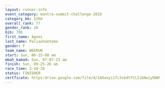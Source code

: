```yaml
---
layout: runner-info 
event_category: mantra-summit-challenge-2019 
category_km: 15km 
overall_rank: 77
gender_rank: 16
bib: 706
first_name: Agnes
last_name: Paliauhoetomo
gender: F
team_name: WEERUN
start: Sun, 06-15-00 am
mbah_kamad: Sun, 07-07-23 am
finish: Sun, 09-25-26 am
race_time: 3-10-26
status: FINISHER
certficate: https:drive.google.com/file/d/1AOaxyi1fc3sbdtfCLIibNwiyEWA9DrsC/view?usp=sharing
---
```

